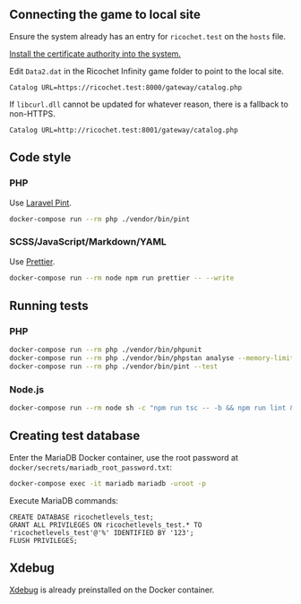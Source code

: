## Connecting the game to local site

Ensure the system already has an entry for `ricochet.test` on the `hosts` file.

[Install the certificate authority into the system.](https://github.com/FiloSottile/mkcert#installing-the-ca-on-other-systems)

Edit `Data2.dat` in the Ricochet Infinity game folder to point to the local site.

```
Catalog URL=https://ricochet.test:8000/gateway/catalog.php
```

If `libcurl.dll` cannot be updated for whatever reason, there is a fallback to non-HTTPS.

```
Catalog URL=http://ricochet.test:8001/gateway/catalog.php
```

## Code style

### PHP

Use [Laravel Pint](https://laravel.com/docs/pint).

```bash
docker-compose run --rm php ./vendor/bin/pint
```

### SCSS/JavaScript/Markdown/YAML

Use [Prettier](https://prettier.io).

```bash
docker-compose run --rm node npm run prettier -- --write
```

## Running tests

### PHP

```bash
docker-compose run --rm php ./vendor/bin/phpunit
docker-compose run --rm php ./vendor/bin/phpstan analyse --memory-limit=256M
docker-compose run --rm php ./vendor/bin/pint --test
```

### Node.js

```bash
docker-compose run --rm node sh -c "npm run tsc -- -b && npm run lint && npm test && npm run prettier -- -c"
```

## Creating test database

Enter the MariaDB Docker container, use the root password at `docker/secrets/mariadb_root_password.txt`:

```bash
docker-compose exec -it mariadb mariadb -uroot -p
```

Execute MariaDB commands:

```
CREATE DATABASE ricochetlevels_test;
GRANT ALL PRIVILEGES ON ricochetlevels_test.* TO 'ricochetlevels_test'@'%' IDENTIFIED BY '123';
FLUSH PRIVILEGES;
```

## Xdebug

[Xdebug](https://xdebug.org) is already preinstalled on the Docker container.
